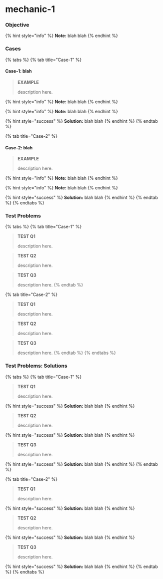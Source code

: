 # mechanic-1

### Objective

{% hint style="info" %}
**Note:** blah blah
{% endhint %}



### Cases

{% tabs %}
{% tab title="Case-1" %}
#### Case-1: blah

> **EXAMPLE**
>
> description here.



{% hint style="info" %}
**Note:** blah blah
{% endhint %}



{% hint style="info" %}
**Note:** blah blah
{% endhint %}



{% hint style="success" %}
**Solution:** blah blah
{% endhint %}
{% endtab %}

{% tab title="Case-2" %}
#### Case-2: blah

> **EXAMPLE**
>
> description here.

 

{% hint style="info" %}
**Note:** blah blah
{% endhint %}

 

{% hint style="info" %}
**Note:** blah blah
{% endhint %}

 

{% hint style="success" %}
**Solution:** blah blah
{% endhint %}
{% endtab %}
{% endtabs %}



### Test Problems

{% tabs %}
{% tab title="Case-1" %}
> **TEST Q1**
>
> description here.

 

> **TEST Q2**
>
> description here.

 

> **TEST Q3**
>
> description here.
{% endtab %}

{% tab title="Case-2" %}
> **TEST Q1**
>
> description here.

 

> **TEST Q2**
>
> description here.

 

> **TEST Q3**
>
> description here.
{% endtab %}
{% endtabs %}



### Test Problems: Solutions

{% tabs %}
{% tab title="Case-1" %}
> **TEST Q1**
>
> description here.

 

{% hint style="success" %}
**Solution:** blah blah
{% endhint %}

 

> **TEST Q2**
>
> description here.

 

{% hint style="success" %}
**Solution:** blah blah
{% endhint %}

 

> **TEST Q3**
>
> description here.

 

{% hint style="success" %}
**Solution:** blah blah
{% endhint %}
{% endtab %}

{% tab title="Case-2" %}
> **TEST Q1**
>
> description here.

 

{% hint style="success" %}
**Solution:** blah blah
{% endhint %}

 

> **TEST Q2**
>
> description here.

 

{% hint style="success" %}
**Solution:** blah blah
{% endhint %}

 

> **TEST Q3**
>
> description here.

 

{% hint style="success" %}
**Solution:** blah blah
{% endhint %}
{% endtab %}
{% endtabs %}
